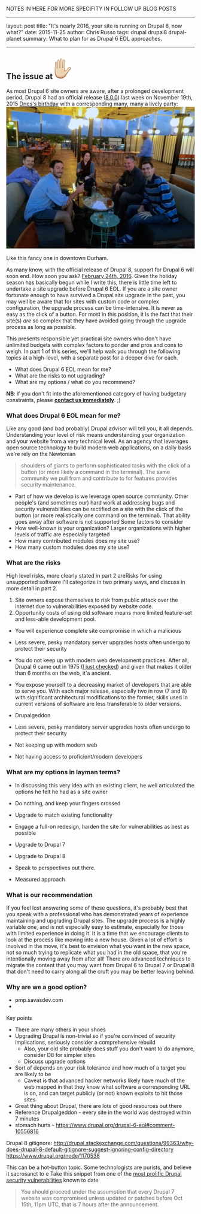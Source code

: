
NOTES IN HERE FOR MORE SPECIFITY IN FOLLOW UP BLOG POSTS


---
layout: post
title: "It's nearly 2016, your site is running on Drupal 6, now what?"
date: 2015-11-25
author: Chris Russo
tags: drupal drupal8 drupal-planet 
summary: What to plan for as Drupal 6 EOL approaches.

---

## The issue at <img src="/assets/img/hand.png" alt="hand">

As most Drupal 6 site owners are aware, after a prolonged development period, Drupal 8 had an official release ([8.0.0]((https://www.drupal.org/node/2619030))) last week on November 19th, 2015
[Dries's birthday](https://en.wikipedia.org/wiki/Dries_Buytaert) with a corresponding many, many a lively party: <img src="/assets/img/celebr8d8.jpg" alt="Drupal 8 celebration #celebr8d8"> 
<caption>Like this fancy one in downtown Durham.</caption> 

As many know, with the official release of Drupal 8, 
support for Drupal 6 will soon end. How soon you ask? [February 24th, 2016](https://www.drupal.org/drupal-6-eol). Given the holiday 
season has basically begun while I write this, there is little time left to undertake a site upgrade before Drupal 6 EOL. If you are a site owner fortunate enough to have survived a Drupal site
upgrade in the past, you may well be aware that for sites with custom code or complex configuration, the upgrade process can be time-intensive. It is never as easy as the click of a button. For most in this position, it is the fact
that their site(s) _are_ so complex that they have avoided going through the upgrade process as long as possible.

This presents responsible yet practical site owners who don't have unlimited budgets with complex factors to ponder and pros and cons to weigh. In part 1 of this series, we'll help walk you through the following topics at a high-level, 
 with a separate post for a deeper dive for each.
 
 + What does Drupal 6 EOL mean for me?
 + What are the risks to not upgrading? 
 + What are my options / what do you recommend?
 
**NB**: if you don't fit into the aforementioned category of having budgetary constraints, please [**contact us immediately**](/contact). ;)

### What does Drupal 6 EOL mean for me?

Like any good (and bad probably) Drupal advisor will tell you, it all depends. Understanding your level of risk means understanding your organization and your website from a very technical level.
As an agency that leverages open source technology to build modern web applications, on a daily basis we're rely on the Newtonian 
> shoulders of giants
to perform sophisticated tasks with the click of a button (or more likely a command in the terminal). The same community we pull from and contribute to for features provides security maintenance. 

+ Part of how we develop is we leverage open source community. Other people's (and sometimes our) 
 hard work at addressing bugs and security vulnerabilities can be rectified on a site with
 the click of the button (or more realistically one command on the terminal). That ability goes
 away after software is not supported
 Some factors to consider
 + How well-known is your organization? Larger organizations with higher levels of traffic are especially targeted
 + How many contributed modules does my site use?
 + How many custom modules does my site use?
 
### What are the risks


High level risks, more clearly stated in part 2 areRisks for using unsupported software I'll categorize in two primary ways, and discuss in more detail in part 2. 

1. Site owners expose themselves to risk from public attack over the internet due to vulnerabilities exposed by website code. 
1. Opportunity costs of using old software means more limited feature-set and less-able development pool. 


+ You will experience complete site compromise in which a malicious 
+ Less severe, pesky mandatory server upgrades hosts often undergo to protect their security
+ You do not keep up with modern web development practices. After all, Drupal 6 came out in 1975 ([I just checked](https://www.drupal.org/drupal-6.0)) and given that makes it older than 6 months on the web, it'a ancient.
+ You expose yourself to a decreasing market of developers that are able to serve you. With each major release, especially two in row (7 and 8) with significant architectural modifications to the former, skills used in current versions
of software are less transferable to older versions. 


+ Drupalgeddon
+ Less severe, pesky mandatory server upgrades hosts often undergo to protect their security
+ Not keeping up with modern web
+ Not having access to proficient/modern developers
 
### What are my options in layman terms?
+ In discussing this very idea with an existing client, he well articulated the options he felt he had as a site owner
 + Do nothing, and keep your fingers crossed
 + Upgrade to match existing functionality
 + Engage a full-on redesign, harden the site for vulnerabilities as best as possible
 + Upgrade to Drupal 7
 + Upgrade to Drupal 8
 
+ Speak to perspectives out there.
+ Measured approach


### What is our recommendation

If you feel lost answering some of these questions, it's probably best that you speak with a professional who 
has demonstrated years of experience maintaining and upgrading Drupal sites. The upgrade process 
is a highly variable one, and is not especially easy to estimate, especially for those with limited
experience in doing it. It is a time that we encourage clients to look at the process like moving into a new house. 
Given a lot of effort is involved in the move, it's best to envision what you want in the new space, not so much
trying to replicate what you had in the old space, that you're intentionally moving away from after all! There are advanced
techniques to migrate the content that you may want from Drupal 6 to Drupal 7 or Drupal 8 that don't need to carry along
all the cruft you may be better leaving behind.



### Why are we a good option?

+ pmp.savasdev.com 
+ 



Key points

 + There are many others in your shoes
 + Upgrading Drupal is non-trivial so if you're convinced of security implications, seriously consider a comprehensive rebuild
   + Also, your old site probably does stuff you don't want to do anymore, consider D8 for simpler sites
   + Discuss upgrade options
 + Sort of depends on your risk tolerance and how much of a target you are likely to be
   + Caveat is that advanced hacker networks likely have much of the web mapped in that they know what software a corresponding
   URL is on, and can target publicly (or not) known exploits to hit those sites
  + Great thing about Drupal, there are lots of good resources out there
  + Reference Drupalgeddon - every site in the world was destroyed within 7 minutes
  + stomach hurts - https://www.drupal.org/drupal-6-eol#comment-10556816
  
  
  Drupal 8 gitignore: http://drupal.stackexchange.com/questions/99363/why-does-drupal-8-default-gitignore-suggest-ignoring-config-directory
  https://www.drupal.org/node/1170538



This can be a hot-button topic. Some technologists are purists, and believe it sacrosanct to e
Take this snippet from one of the [most prolific Drupal security vulnerabilities](https://www.drupal.org/PSA-2014-003) known to date
> You should proceed under the assumption that every Drupal 7 website was compromised unless updated or patched before Oct 15th, 11pm UTC, that is 7 hours after the announcement.